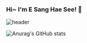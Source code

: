 ### Hi~ I'm E Sang Hae See! 👋

![header](https://capsule-render.vercel.app/api?type=wave&color=auto&height=300&section=header&text=HeyESangHaeSee!&fontSize=90)


<!--
**runnz121/runnz121** is a ✨ _special_ ✨ repository because its `README.md` (this file) appears on your GitHub profile.

Here are some ideas to get you started:

- 🔭 I’m currently working on ...
- 🌱 I’m currently learning ...
- 👯 I’m looking to collaborate on ...
- 🤔 I’m looking for help with ...
- 💬 Ask me about ...
- 📫 How to reach me: ...
- 😄 Pronouns: ...
- ⚡ Fun fact: ...
[![willianrod's wakatime stats](https://github-readme-stats.vercel.app/api/wakatime?username=runnz121)](https://github.com/anuraghazra/github-readme-stats)
[![Top Langs](https://github-readme-stats.vercel.app/api/top-langs/?username=runnz121&layout=compact)](https://github.com/anuraghazra/github-readme-stats)
![Anurag's GitHub stats](https://github-readme-stats.vercel.app/api?username=runnz121&show_icons=true)
[![willianrod's wakatime stats](https://github-readme-stats.vercel.app/api/wakatime?username=runnz121)](https://github.com/anuraghazra/github-readme-stats)

-->
![Anurag's GitHub stats](https://github-readme-stats.vercel.app/api?username=runnz121&show_icons=true&theme=dracula)
<!--
[![willianrod's wakatime stats](https://github-readme-stats.vercel.app/api/wakatime?username=@runnz121)](https://github.com/anuraghazra/github-readme-stats)


-->

